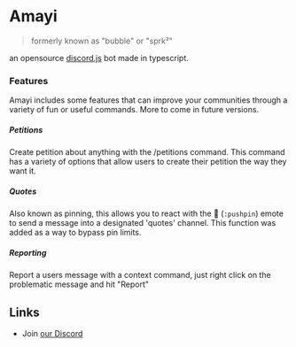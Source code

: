 # Amayi
>formerly known as "bubble" or "sprk²"

an opensource [discord.js](https://discord.js.org/#/) bot made in typescript.

### Features
Amayi includes some features that can improve your communities through a variety of fun or useful commands. More to come in future versions.

##### Petitions
Create petition about anything with the /petitions command. This command has a variety of options that allow users to create their petition the way they want it.

##### Quotes
Also known as pinning, this allows you to react with the 📌 (`:pushpin`) emote to send a message into a designated 'quotes' channel. This function was added as a way to bypass pin limits.

##### Reporting
Report a users message with a context command, just right click on the problematic message and hit "Report" 

## Links
* Join [our Discord](https://discord.gg/DXJX7kyFgH)